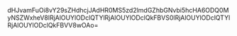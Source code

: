 dHJvamFuOi8vY29sZHdhcjJAdHR0MS5zd2lmdGZhbGNvbi5hcHA6ODQ0MyNSZWxheV8lRjAlOUYlODclQTYlRjAlOUYlODclQkFBVS0lRjAlOUYlODclQTYlRjAlOUYlODclQkFBVV8wOAo=